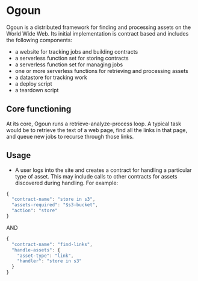 # Ogoun

Ogoun is a distributed framework for finding and processing assets on the World Wide Web. Its initial implementation is contract based and includes the following components:

* a website for tracking jobs and building contracts
* a serverless function set for storing contracts
* a serverless function set for managing jobs
* one or more serverless functions for retrieving and processing assets
* a datastore for tracking work
* a deploy script
* a teardown script

## Core functioning

At its core, Ogoun runs a retrieve-analyze-process loop. A typical task would be to retrieve the text of a web page, find all the links in that page, and queue new jobs to recurse through those links.

## Usage

* A user logs into the site and creates a contract for handling a particular type of asset. This may include calls to other contracts for assets discovered during handling. For example:

```javascript
{
  "contract-name": "store in s3",
  "assets-required": "$s3-bucket",
  "action": "store"
}
```

AND

```javascript
{
  "contract-name": "find-links",
  "handle-assets": {
    "asset-type": "link",
	"handler": "store in s3"
  }
}
```
